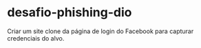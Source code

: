 # desafio-phishing-dio
Criar um site clone da página de login do Facebook para capturar credenciais do alvo.
